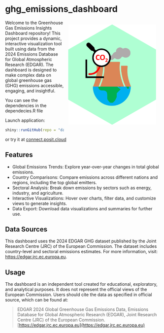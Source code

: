 # ghg_emissions_dashboard
<img src="logo.png" alt="Cover image" width="285" align="right" style="margin: 1em"/> Welcome to the Greenhouse Gas Emissions Insights Dashboard repository! This project provides a dynamic, interactive visualization tool built using data from the 2024 Emissions Database for Global Atmospheric Research (EDGAR). The dashboard is designed to make complex data on global greenhouse gas (GHG) emissions accessible, engaging, and insightful.

You can see the dependencies in the dependecies.R file

Launch application:

```r
shiny::runGitHub(repo = "davidrsch/ghg_emissions_dashboard", ref = "main")
```

or try it at [connect.posit.cloud](https://davidrsch-ghg-emissions-dashboard.share.connect.posit.cloud/)

## Features
* Global Emissions Trends: Explore year-over-year changes in total global emissions.
* Country Comparisons: Compare emissions across different nations and regions, including the top global emitters.
* Sectoral Analysis: Break down emissions by sectors such as energy, industry, and agriculture.
* Interactive Visualizations: Hover over charts, filter data, and customize views to generate insights.
* Data Export: Download data visualizations and summaries for further use.

## Data Sources
This dashboard uses the 2024 EDGAR GHG dataset published by the Joint Research Centre (JRC) of the European Commission. The dataset includes country-level and sectoral emissions estimates. For more information, visit:
https://edgar.jrc.ec.europa.eu.

## Usage
The dashboard is an independent tool created for educational, exploratory, and analytical purposes. It does not represent the official views of the European Commission. Users should cite the data as specified in official source, which can be found at:

> EDGAR 2024 Global Greenhouse Gas Emissions Data, Emissions Database for Global Atmospheric Research (EDGAR), Joint Research Centre (JRC) of the European Commission. [https://edgar.jrc.ec.europa.eu](https://edgar.jrc.ec.europa.eu)
